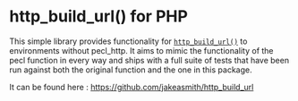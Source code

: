 http_build_url() for PHP
========================

This simple library provides functionality for [`http_build_url()`](http://us2.php.net/manual/en/function.http-build-url.php) to environments without pecl_http. It aims to mimic the functionality of the pecl function in every way and ships with a full suite of tests that have been run against both the original function and the one in this package.

It can be found here : https://github.com/jakeasmith/http_build_url
